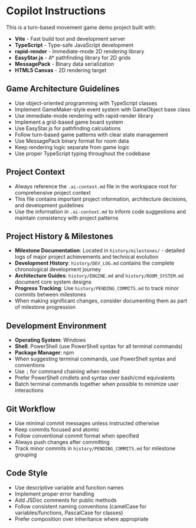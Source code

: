 # Copilot Instructions

<!-- Use this file to provide workspace-specific custom instructions to Copilot. For more details, visit https://code.visualstudio.com/docs/copilot/copilot-customization#_use-a-githubcopilotinstructionsmd-file -->

This is a turn-based movement game demo project built with:
- **Vite** - Fast build tool and development server
- **TypeScript** - Type-safe JavaScript development
- **rapid-render** - Immediate-mode 2D rendering library
- **EasyStar.js** - A* pathfinding library for 2D grids
- **MessagePack** - Binary data serialization
- **HTML5 Canvas** - 2D rendering target

## Game Architecture Guidelines

- Use object-oriented programming with TypeScript classes
- Implement GameMaker-style event system with GameObject base class
- Use immediate-mode rendering with rapid-render library
- Implement a grid-based game board system
- Use EasyStar.js for pathfinding calculations
- Follow turn-based game patterns with clear state management
- Use MessagePack binary format for room data
- Keep rendering logic separate from game logic
- Use proper TypeScript typing throughout the codebase

## Project Context

- Always reference the `.ai-context.md` file in the workspace root for comprehensive project context
- This file contains important project information, architecture decisions, and development guidelines
- Use the information in `.ai-context.md` to inform code suggestions and maintain consistency with project patterns

## Project History & Milestones

- **Milestone Documentation**: Located in `history/milestones/` - detailed logs of major project achievements and technical evolution
- **Development History**: `history/DEV_LOG.md` contains the complete chronological development journey
- **Architecture Guides**: `history/ENGINE.md` and `history/ROOM_SYSTEM.md` document core system designs
- **Progress Tracking**: Use `history/PENDING_COMMITS.md` to track minor commits between milestones
- When making significant changes, consider documenting them as part of milestone progression

## Development Environment

- **Operating System**: Windows
- **Shell**: PowerShell (use PowerShell syntax for all terminal commands)
- **Package Manager**: npm
- When suggesting terminal commands, use PowerShell syntax and conventions
- Use `;` for command chaining when needed
- Prefer PowerShell cmdlets and syntax over bash/cmd equivalents
- Batch terminal commands together when possible to minimize user interactions

## Git Workflow

- Use minimal commit messages unless instructed otherwise
- Keep commits focused and atomic
- Follow conventional commit format when specified
- Always push changes after committing
- Track minor commits in `history/PENDING_COMMITS.md` for milestone grouping

## Code Style

- Use descriptive variable and function names
- Implement proper error handling
- Add JSDoc comments for public methods
- Follow consistent naming conventions (camelCase for variables/functions, PascalCase for classes)
- Prefer composition over inheritance where appropriate
